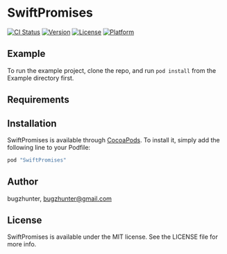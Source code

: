 # SwiftPromises

[![CI Status](http://img.shields.io/travis/bugzhunter/SwiftPromises.svg?style=flat)](https://travis-ci.org/bugzhunter/SwiftPromises)
[![Version](https://img.shields.io/cocoapods/v/SwiftPromises.svg?style=flat)](http://cocoapods.org/pods/SwiftPromises)
[![License](https://img.shields.io/cocoapods/l/SwiftPromises.svg?style=flat)](http://cocoapods.org/pods/SwiftPromises)
[![Platform](https://img.shields.io/cocoapods/p/SwiftPromises.svg?style=flat)](http://cocoapods.org/pods/SwiftPromises)

## Example

To run the example project, clone the repo, and run `pod install` from the Example directory first.

## Requirements

## Installation

SwiftPromises is available through [CocoaPods](http://cocoapods.org). To install
it, simply add the following line to your Podfile:

```ruby
pod "SwiftPromises"
```

## Author

bugzhunter, bugzhunter@gmail.com

## License

SwiftPromises is available under the MIT license. See the LICENSE file for more info.
